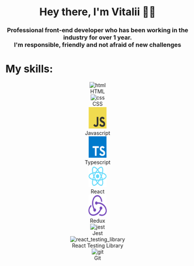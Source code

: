 <h1 align="center"> Hey there, I'm Vitalii 👋🏻 </h1>
<h3 align="center"> Professional front-end developer who has been working in the industry for over 1 year.
  <br />
  I'm responsible, friendly and not afraid of new challenges
</h3>

<h1> My skills:</h1>

<div align="center" display="flex">
  <div>
    <img src="https://www.w3.org/html/logo/badge/html5-badge-h-solo.png" alt="html" width="50" height="50">
    <div>
      HTML
    </div>
  </div>
  
  <div>
    <img src="https://upload.wikimedia.org/wikipedia/commons/6/62/CSS3_logo.svg" alt="css" width="50" height="50">
    <div>
      CSS
    </div>
  </div>
  
  <div>
    <img src="https://raw.githubusercontent.com/devicons/devicon/master/icons/javascript/javascript-original.svg" alt="javascript" width="50" height="60">
    <div>
      Javascript
    </div>
  </div>

  <div>
    <img src="https://raw.githubusercontent.com/devicons/devicon/master/icons/typescript/typescript-original.svg" alt="typescript" width="50" height="60">
    <div>
      Typescript
    </div>
  </div>
  
  <div>
    <img src="https://raw.githubusercontent.com/devicons/devicon/master/icons/react/react-original.svg" alt="react" width="50" height="60">
    <div>
      React
    </div>
  </div>
  
  <div>
    <img src="https://raw.githubusercontent.com/devicons/devicon/master/icons/redux/redux-original.svg" alt="redux" width="50" height="60">
    <div>
      Redux
    </div>
  </div>
  
  <div>
    <img src="https://www.vectorlogo.zone/logos/jestjsio/jestjsio-icon.svg" alt="jest" width="50" height="60">
    <div>
      Jest
    </div>
  </div>
  
  <div>
    <img src="https://testing-library.com/img/logo-large.png" alt="react_testing_library" width="50" height="50">
    <div>
      React Testing Library
    </div>
  </div>
  
  <div>
    <img src="https://git-scm.com/images/logo.png" alt="git" width="55" height="23">
    <div>
      Git
    </div>
  </div>
</div>


